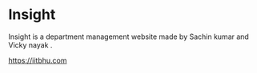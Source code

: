 # Insight
Insight is a department management website made by Sachin kumar  and Vicky nayak .

https://iitbhu.com
